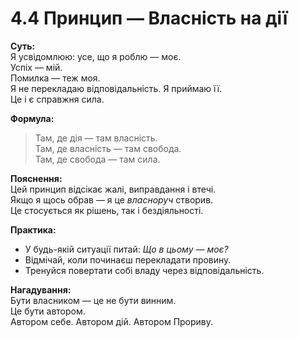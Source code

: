# 4.4 Принцип — Власність на дії

**Суть:**  
Я усвідомлюю: усе, що я роблю — моє.  
Успіх — мій.  
Помилка — теж моя.  
Я не перекладаю відповідальність. Я приймаю її.  
Це і є справжня сила.

**Формула:**  
> Там, де дія — там власність.  
> Там, де власність — там свобода.  
> Там, де свобода — там сила.

**Пояснення:**  
Цей принцип відсікає жалі, виправдання і втечі.  
Якщо я щось обрав — я це *власноруч* створив.  
Це стосується як рішень, так і бездіяльності.

**Практика:**  
- У будь-якій ситуації питай: *Що в цьому — моє?*  
- Відмічай, коли починаєш перекладати провину.  
- Тренуйся повертати собі владу через відповідальність.

**Нагадування:**  
Бути власником — це не бути винним.  
Це бути автором.  
Автором себе. Автором дій. Автором Прориву.